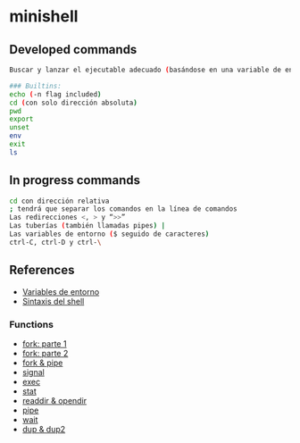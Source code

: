 # minishell

## Developed commands

```bash
Buscar y lanzar el ejecutable adecuado (basándose en una variable de entorno PATH o utilizando un path absoluto),

### Builtins:
echo (-n flag included)
cd (con solo dirección absoluta)
pwd
export
unset
env
exit
ls
```

## In progress commands

```bash
cd con dirección relativa
; tendrá que separar los comandos en la línea de comandos
Las redirecciones <, > y “>>”
Las tuberías (también llamadas pipes) | 
Las variables de entorno ($ seguido de caracteres)
ctrl-C, ctrl-D y ctrl-\ 
```

## References
- [Variables de entorno](https://www.youtube.com/watch?v=ZX58AHhXpyA)
- [Sintaxis del shell](https://pubs.opengroup.org/onlinepubs/009695399/utilities/xcu_chap02.html)
### Functions
- [fork: parte 1](https://www.youtube.com/watch?v=VwjP-KFuZCM)
- [fork: parte 2](https://www.youtube.com/watch?v=Dt9z_ohQWHI)
- [fork & pipe](https://www.youtube.com/watch?v=oxWxcYoJJdM&ab_channel=WhileTrueThenDream)
- [signal](https://www.youtube.com/watch?v=rNGlwqHpoGw)
- [exec](https://www.youtube.com/watch?v=yIe_9lqng2I)
- [stat](https://www.youtube.com/watch?v=LERSkW_pLBs)
- [readdir & opendir](https://www.youtube.com/watch?v=vbAfIGR_5XM)
- [pipe](https://www.geeksforgeeks.org/pipe-system-call/)
- [wait](https://www.geeksforgeeks.org/wait-system-call-c/)
- [dup & dup2](https://www.geeksforgeeks.org/dup-dup2-linux-system-call/)

